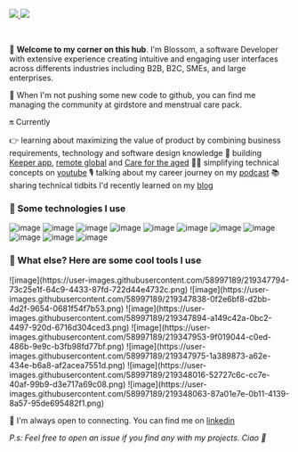 <p align="center">

<a href="https://www.linkedin.com/in/blossom-babalola/"><img src="https://img.shields.io/badge/LinkedIn-0077B5?style=for-the-badge&logo=linkedin&logoColor=white"/> </a>
 <a href="https://www.youtube.com/channel/UCWqoKQfyZTTLUd4t8yBT57g"><img src="https://img.shields.io/badge/-yotube-red?style=for-the-badge&logo=youtube&logoColor=white"/> </a>
 
</p><br>

👋 **Welcome to my corner on this hub**. I'm Blossom, a software Developer with extensive experience creating intuitive and engaging user interfaces across differents industries including B2B, B2C, SMEs, and large enterprises. 

🏓 When I'm not pushing some new code to github, you can find me managing the community at girdstore and menstrual care pack.  

🔛 Currently

👉 learning about maximizing the value of product by combining business requirements, technology and software design knowledge
🏨 building [Keeper app](), [remote global]() and [Care for the aged]()
👩‍💻 simplifying technical concepts on [youtube](https://www.youtube.com/channel/UCWqoKQfyZTTLUd4t8yBT57g)
🎙️ talking about my career journey on my [podcast](https://anchor.fm/trant)
📚 sharing technical tidbits I'd recently learned on my [blog](https://blossom.hashnode.dev/)

<h3> 🛬 Some technologies I use </h3>


![image](https://user-images.githubusercontent.com/58997189/219346892-2193306a-7b13-47c3-a903-29be98a37d70.png)
![image](https://user-images.githubusercontent.com/58997189/219346958-2fecf051-001b-4236-a8a9-af36d40f643d.png)
![image](https://user-images.githubusercontent.com/58997189/219346990-f932cfcd-d50d-4990-a7d8-8981ec83377d.png)
![image](https://user-images.githubusercontent.com/58997189/219347068-88497e33-b980-4fc4-98fa-31f496447a20.png)
![image](https://user-images.githubusercontent.com/58997189/219347149-433e30b1-aa53-4afc-9c56-71a2bbb9c595.png)
![image](https://user-images.githubusercontent.com/58997189/219347211-c82128c4-cca5-4d43-9e77-f22777660df2.png)
![image](https://user-images.githubusercontent.com/58997189/219347252-95ce204e-64b5-462b-b114-df0b997f294a.png)
![image](https://user-images.githubusercontent.com/58997189/219347329-2eee33c9-9cc9-49ad-9888-d9e546bf6592.png)
![image](https://user-images.githubusercontent.com/58997189/219347403-bd4e9b2f-da53-4cd7-80d2-41c3cc4890c7.png)
![image](https://user-images.githubusercontent.com/58997189/219347441-353bf261-15ae-48b5-a9db-d62ad90ea3e2.png)
![image](https://user-images.githubusercontent.com/58997189/219347731-e18e46b3-1775-4fad-9901-d1161243b744.png)


<h3> 🐳 What else? Here are some cool tools I use </h3>
![image](https://user-images.githubusercontent.com/58997189/219347794-73c25e1f-64c9-4433-87fd-722d44e4732c.png)
![image](https://user-images.githubusercontent.com/58997189/219347838-0f2e6bf8-d2bb-4d2f-9654-0681f54f7b53.png)
![image](https://user-images.githubusercontent.com/58997189/219347894-a149c42a-0bc2-4497-920d-6716d304ced3.png)
![image](https://user-images.githubusercontent.com/58997189/219347953-9f019044-c0ed-486b-9e9c-b3fb98fd77bf.png)
![image](https://user-images.githubusercontent.com/58997189/219347975-1a389873-a62e-434e-b6a8-af2acea7551d.png)
![image](https://user-images.githubusercontent.com/58997189/219348016-52727c6c-cc7e-40af-99b9-d3e717a69c08.png)
![image](https://user-images.githubusercontent.com/58997189/219348063-87a01e7e-0b11-4139-8a57-95de695482f1.png)




👐 I'm always open to connecting. You can find me on [linkedin]()

_P.s: Feel free to open an issue if you find any with my projects. Ciao 🍵_

